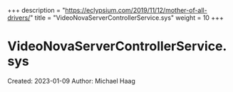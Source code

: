 +++
description = "https://eclypsium.com/2019/11/12/mother-of-all-drivers/"
title = "VideoNovaServerControllerService.sys"
weight = 10
+++

# VideoNovaServerControllerService.sys

Created: 2023-01-09
Author: Michael Haag


